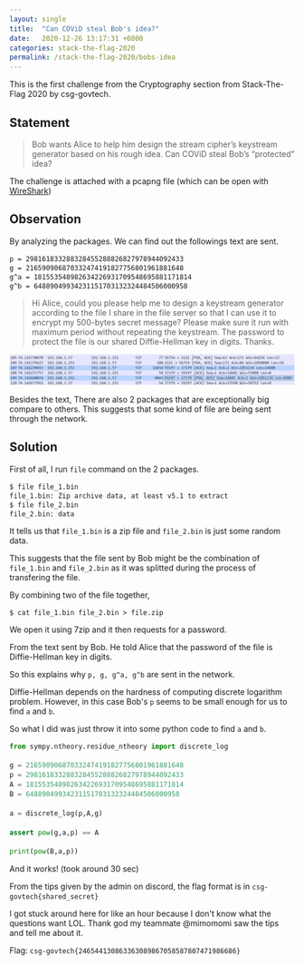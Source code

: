 ```yaml
---
layout: single
title:  "Can COViD steal Bob's idea?"
date:   2020-12-26 13:17:31 +0800
categories: stack-the-flag-2020
permalink: /stack-the-flag-2020/bobs-idea
---
```


This is the first challenge from the Cryptography section from Stack-The-Flag 2020 by csg-govtech.

## Statement

>Bob wants Alice to help him design the stream cipher’s keystream generator based on his rough idea. Can COViD steal Bob’s “protected” idea?

The challenge is attached with a pcapng file (which can be open with [WireShark](https://www.wireshark.org/))

## Observation

By analyzing the packages. We can find out the followings text are sent.

```
p = 298161833288328455288826827978944092433
g = 216590906870332474191827756801961881648
g^a = 181553548982634226931709548695881171814
g^b = 64889049934231151703132324484506000958
```
>Hi Alice, could you please help me to design a keystream generator according to the file I share in the file server so that I can use it to encrypt my 500-bytes secret message? Please make sure it run with maximum period without repeating the keystream. The password to protect the file is our shared Diffie-Hellman key in digits. Thanks.

![Package length of No. 107 and 109 is exceptionally big](/images/stack-the-flag-2020/bobs_1.png)

Besides the text, There are also 2 packages that are exceptionally big compare to others. This suggests that some kind of file are being sent through the network.

## Solution

First of all, I run `file` command on the 2 packages.

```shell
$ file file_1.bin
file_1.bin: Zip archive data, at least v5.1 to extract
$ file file_2.bin
file_2.bin: data
```

It tells us that `file_1.bin` is a zip file and `file_2.bin` is just some random data.

This suggests that the file sent by Bob might be the combination of `file_1.bin` and `file_2.bin` as it was splitted during the process of transfering the file.

By combining two of the file together,

```shell
$ cat file_1.bin file_2.bin > file.zip
```

We open it using 7zip and it then requests for a password.

From the text sent by Bob. He told Alice that the password of the file is Diffie-Hellman key in digits.

So this explains why `p, g, g^a, g^b` are sent in the network.

Diffie-Hellman depends on the hardness of computing discrete logarithm problem. However, in this case Bob's `p` seems to be small enough for us to find `a` and `b`.

So what I did was just throw it into some python code to find `a` and `b`.

```python
from sympy.ntheory.residue_ntheory import discrete_log

g = 216590906870332474191827756801961881648
p = 298161833288328455288826827978944092433
A = 181553548982634226931709548695881171814
B = 64889049934231151703132324484506000958

a = discrete_log(p,A,g)

assert pow(g,a,p) == A

print(pow(B,a,p))
```

And it works! (took around 30 sec)

From the tips given by the admin on discord, the flag format is in `csg-govtech{shared_secret}`

I got stuck around here for like an hour because I don't know what the questions want LOL. Thank god my teammate @mimomomi saw the tips and tell me about it.

Flag:
`csg-govtech{246544130863363089867058587807471986686}`
